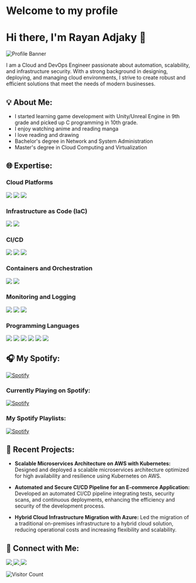 # Welcome to my profile
# Hi there, I'm Rayan Adjaky 👋

![Profile Banner](https://your-banner-image-url.com)

I am a Cloud and DevOps Engineer passionate about automation, scalability, and infrastructure security. With a strong background in designing, deploying, and managing cloud environments, I strive to create robust and efficient solutions that meet the needs of modern businesses.

## 💡 About Me:
<ul>
  <li>I started learning game development with Unity/Unreal Engine in 9th grade and picked up C programming in 10th grade.</li>
  <li>I enjoy watching anime and reading manga</li>
  <li>I love reading and drawing</li>
  <li>Bachelor's degree in Network and System Administration</li>
  <li>Master's degree in Cloud Computing and Virtualization</li>
</ul>


## 🌐 Expertise:
### Cloud Platforms
<p align="left">
  <img src="https://img.shields.io/badge/AWS-%23FF9900.svg?style=for-the-badge&logo=amazon-aws&logoColor=white" />
  <img src="https://img.shields.io/badge/Azure-0078D4?style=for-the-badge&logo=microsoft-azure&logoColor=white" />
  <img src="https://img.shields.io/badge/GCP-4285F4?style=for-the-badge&logo=google-cloud&logoColor=white" />
</p>

### Infrastructure as Code (IaC)
<p align="left">
  <img src="https://img.shields.io/badge/Terraform-7B42BC?style=for-the-badge&logo=terraform&logoColor=white" />
  <img src="https://img.shields.io/badge/CloudFormation-FF9900?style=for-the-badge&logo=amazon-aws&logoColor=white" />
</p>

### CI/CD
<p align="left">
  <img src="https://img.shields.io/badge/Jenkins-D24939?style=for-the-badge&logo=jenkins&logoColor=white" />
  <img src="https://img.shields.io/badge/GitHub_Actions-2088FF?style=for-the-badge&logo=github-actions&logoColor=white" />
  <img src="https://img.shields.io/badge/GitLab_CI-FC6D26?style=for-the-badge&logo=gitlab&logoColor=white" />
</p>

### Containers and Orchestration
<p align="left">
  <img src="https://img.shields.io/badge/Docker-2496ED?style=for-the-badge&logo=docker&logoColor=white" />
  <img src="https://img.shields.io/badge/Kubernetes-326CE5?style=for-the-badge&logo=kubernetes&logoColor=white" />
</p>

### Monitoring and Logging
<p align="left">
  <img src="https://img.shields.io/badge/Prometheus-E6522C?style=for-the-badge&logo=prometheus&logoColor=white" />
  <img src="https://img.shields.io/badge/Grafana-F46800?style=for-the-badge&logo=grafana&logoColor=white" />
  <img src="https://img.shields.io/badge/ELK-005571?style=for-the-badge&logo=elastic&logoColor=white" />
</p>

### Programming Languages
<p align="left">
  <img src="https://img.shields.io/badge/Bash-4EAA25?style=for-the-badge&logo=gnu-bash&logoColor=white" />
  <img src="https://img.shields.io/badge/Python-3776AB?style=for-the-badge&logo=python&logoColor=white" />
  <img src="https://img.shields.io/badge/java-%23ED8B00.svg?style=for-the-badge&logo=openjdk&logoColor=white" />
  <img src="https://img.shields.io/badge/JavaScript-F7DF1E?style=for-the-badge&logo=javascript&logoColor=black" />
  <img src="https://img.shields.io/badge/css3-%231572B6.svg?style=for-the-badge&logo=css3&logoColor=white" />
  <img src="https://img.shields.io/badge/html5-%23E34F26.svg?style=for-the-badge&logo=html5&logoColor=white" />
</p>


## 🎧 My Spotify:
[![Spotify](https://img.shields.io/badge/Spotify-1DB954?style=for-the-badge&logo=spotify&logoColor=white)](https://open.spotify.com/user/31aplxcpij2gvpi3drzgd6y3gp2i)

### Currently Playing on Spotify:
[![Spotify](https://spotify-github-profile.vercel.app/api/view?uid=31aplxcpij2gvpi3drzgd6y3gp2i&cover_image=true&theme=default&show_offline=false&background_color=121212&bar_color=53b14f&bar_color_cover=false)](https://spotify-github-profile.vercel.app/api/view?uid=31aplxcpij2gvpi3drzgd6y3gp2i&redirect=true)

### My Spotify Playlists:
[![Spotify](https://spotify-github-profile.vercel.app/api/view?uid=31aplxcpij2gvpi3drzgd6y3gp2i&playlist=0xakskwdsa7s01ejb&cover_image=true&theme=default&show_offline=false&background_color=121212&bar_color=53b14f&bar_color_cover=false)](https://spotify-github-profile.vercel.app/api/view?uid=31aplxcpij2gvpi3drzgd6y3gp2i&redirect=true)

## 🚀 Recent Projects:
- **Scalable Microservices Architecture on AWS with Kubernetes:**
  Designed and deployed a scalable microservices architecture optimized for high availability and resilience using Kubernetes on AWS.
  
- **Automated and Secure CI/CD Pipeline for an E-commerce Application:**
  Developed an automated CI/CD pipeline integrating tests, security scans, and continuous deployments, enhancing the efficiency and security of the development process.
  
- **Hybrid Cloud Infrastructure Migration with Azure:**
  Led the migration of a traditional on-premises infrastructure to a hybrid cloud solution, reducing operational costs and increasing flexibility and scalability.

## 🔗 Connect with Me:
<p align="left">
  <a href="https://www.linkedin.com/in/rayan-adjaky" target="_blank">
    <img src="https://img.shields.io/badge/LinkedIn-0077B5?style=for-the-badge&logo=linkedin&logoColor=white" />
  </a>
  <a href="https://twitter.com/rayan_adjaky" target="_blank">
    <img src="https://img.shields.io/badge/Twitter-1DA1F2?style=for-the-badge&logo=twitter&logoColor=white" />
  </a>
  <a href="https://rayanadjaky.com" target="_blank">
    <img src="https://img.shields.io/badge/Blog-21759B?style=for-the-badge&logo=wordpress&logoColor=white" />
  </a>
</p>


![Visitor Count](https://visitor-badge.glitch.me/badge?page_id=yourusername.visitor-badge)
